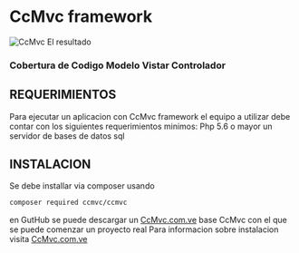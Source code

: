 # CcMvc framework 


![CcMvc](http://ccmvc.com.ve/src/images/CcMvc2.png "CcMvc")
El resultado

### Cobertura de Codigo Modelo Vistar Controlador 


## REQUERIMIENTOS

Para ejecutar un aplicacion con CcMvc framework el equipo a utilizar debe contar con los siguientes requerimientos minimos:
Php 5.6 o mayor
un servidor de bases de datos sql


## INSTALACION 
Se debe installar via composer usando 
```sh
composer required ccmvc/ccmvc
```

en GutHub se puede descargar un [CcMvc.com.ve](https://github.com/ever23/CcMvcProyect "proyecto") base CcMvc con el que se puede comenzar un proyecto real 
Para informacion sobre instalacion visita [CcMvc.com.ve](http://ccmvc.com.ve/documentacion "CcMvc")
